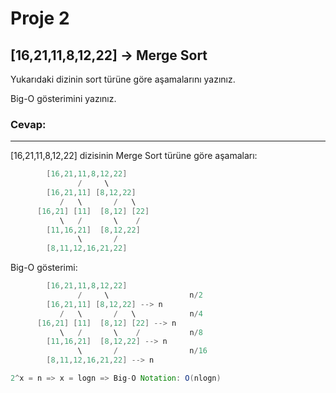 # Proje 2

## [16,21,11,8,12,22] -> Merge Sort

Yukarıdaki dizinin sort türüne göre aşamalarını yazınız.

Big-O gösterimini yazınız.

### Cevap:

---

[16,21,11,8,12,22] dizisinin Merge Sort türüne göre aşamaları:

```java
        [16,21,11,8,12,22]
               /     \
        [16,21,11] [8,12,22]
           /   \       /   \
      [16,21] [11]  [8,12] [22]
           \   /       \    /
        [11,16,21]  [8,12,22]
               \       /
        [8,11,12,16,21,22]
```

Big-O gösterimi:

```java
        [16,21,11,8,12,22]
               /     \                  n/2
        [16,21,11] [8,12,22] --> n
           /   \       /   \            n/4
      [16,21] [11]  [8,12] [22] --> n
           \   /       \    /           n/8
        [11,16,21]  [8,12,22] --> n
               \       /                n/16
        [8,11,12,16,21,22] --> n

2^x = n => x = logn => Big-O Notation: O(nlogn)
```
